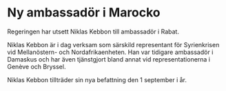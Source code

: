 # Ny ambassadör i Marocko

Regeringen har utsett Niklas Kebbon till ambassadör i Rabat.

Niklas Kebbon är i dag verksam som särskild representant för Syrienkrisen vid Mellanöstern- och Nordafrikaenheten. Han var tidigare ambassadör i Damaskus och har även tjänstgjort bland annat vid representationerna i Genève och Bryssel.

Niklas Kebbon tillträder sin nya befattning den 1 september i år.
